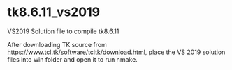 # tk8.6.11_vs2019
VS2019 Solution file to compile tk8.6.11 

After downloading TK source from https://www.tcl.tk/software/tcltk/download.html, place the VS 2019 solution files into win folder and open it to run nmake.

